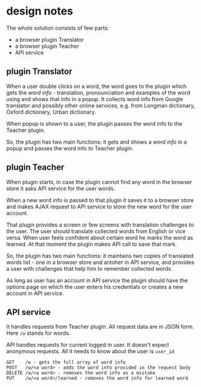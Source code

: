 # design notes

The whole solution consists of few parts:

* a browser plugin Translator
* a browser plugin Teacher
* API service


## plugin Translator

When a user double clicks on a word, the word goes to the plugin which gets the *word info* - translation, pronounciation and
examples of the word using and shows that info in a popup. It collects word info from Google translator and possibly other
online services, e.g. from Longman dictionary, Oxford dictionary, Urban dictionary.

When popup is shown to a user, the plugin passes the word info to the Teacher plugin.

So, the plugin has two main functions: it gets and shows a *word info* in a popup and passes the word info to Teacher plugin.


## plugin Teacher

When plugin starts, in case the plugin cannot find any word in the browser store it asks API service for the user words.

When a new word info is passed to that plugin it saves it to a browser store and makes AJAX request to API service to store
the new word for the user account.

That plugin provides a screen or few screens with translation challenges to the user. The user should translate collected words
from English or vice versa. When user feels confident about certain word he marks the word as learned. At that moment the plugin
makes API call to save that mark.

So, the plugin has two main functions: it maintains two copies of translated words list - one in a browser store and antoher in
API service, and provides a user with challenges that help him to remember collected words.

As long as user has an account in API service the plugin should have the options page on which the user enters his credentials
or creates a new account in API service.


## API service

It handles requests from Teacher plugin. All request data are in JSON form. Here `/w` stands for words.

API handles requests for current logged in user. It doesn't expect anonymous requests. All it needs to know about the user is `user_id`

    GET    /w - gets the full array of word info
    POST   /w/<a word> - adds the word info provided in the request body
    DELETE /w/<a word> - removes the word info as a mistake
    PUT    /w/<a word>/learned - removes the word info for learned word
